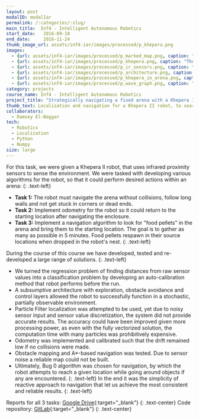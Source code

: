 ```yaml
---
layout: post
modalID: modalIar
permalink: /:categories/:slug/
main_title:  Inf4 - Intelligent Autonomous Robotics
start_date:   2016-09-18
end_date:     2016-11-24
thumb_image_url: assets/inf4-iar/images/processed/p_khepera.png
images:
  - {url: assets/inf4-iar/images/processed/p_marked_map.png, caption: "Final map of the arena, used for Task 3. Nest is the official starting locations of the robot that it starts from (any orientation) and points are locations with 'food'. Robot needed to find food locations and bring the pellet to the nest. Pickup and dropping of the pellets were signaled by the arbiter with the press of the space bar.", id: p_marked_map}
  - {url: assets/inf4-iar/images/processed/p_khepera.png, caption: "The Khepera II robot from up close. The black patches on the front and sides are the IR sensors.", id: p_khepera}
  - {url: assets/inf4-iar/images/processed/p_ir_sensors.png, caption: "Sketch of IR sensors placement on the Khepera II robot.", id: p_ir_sensors}
  - {url: assets/inf4-iar/images/processed/p_architecture.png, caption: "Flowchart depicting different components of our system for controlling the robot.", id: p_architecture}
  - {url: assets/inf4-iar/images/processed/p_khepera_in_arena.png, caption: "Snapshot of Khepera navigating the arena.", id: p_khepera_in_arena}
  - {url: assets/inf4-iar/images/processed/p_wave_graph.png, caption: "Experiments of particle filter-based navigation. As soon as the map layout was fixed (Task 3), we created a map of the arena, so the particle filter localization could be used.", id: p_wave_graph}
category: projects
course_name: Inf4 - Intelligent Autonomous Robotics
project_title: "Strategically navigating a fixed arena with a Khepera II"
thumb_text: Localization and navigation for a Khepera II robot, to search an obstacle course for "food" and home return
collaborators:
  - Ramsey El-Naggar
tech:
  - Robotics
  - Localization
  - Python
  - Numpy
size: large
---
```


<div class="post-content-markdown">

For this task, we were given a Khepera II robot, that uses infrared proximity sensors to sense the environment. We were tasked with developing various algorithms for the robot, so that it could perform desired actions within an arena:
{: .text-left}
* **Task 1:** The robot must navigate the arena without collisions, follow long walls and not get stuck in corners or dead ends.
* **Task 2:** Implement odometry for the robot so it could return to the starting location after navigating the enclosure.
* **Task 3:** Implement a navigation algorithm to look for "food pellets" in the arena and bring them to the starting location. The goal is to gather as many as possible in 5 minutes. Food pellets respawn in their source locations when dropped in the robot's nest.
{: .text-left}

During the course of this course we have developed, tested and re-developed a large range of solutions.
{: .text-left}
* We turned the regression problem of finding distances from raw sensor values into a classification problem by developing an auto-calibration method that robot performs before the run.
* A subsumptive architecture with exploration, obstacle avoidance and control layers allowed the robot to successfully function in a stochastic, partially observable environment.
* Particle Filter localization was attempted to be used, yet due to noisy sensor input and sensor value discretization, the system did not provide accurate results. The accuracy could have been improved given more processing power, as even with the fully vectorized solution, the computation time with many particles was prohibitively expensive.
* Odometry was implemented and calibrated such that the drift remained low if no collisions were made.
* Obstacle mapping and A\*-based navigation was tested. Due to sensor noise a reliable map could not be built.
* Ultimately, Bug 0 algorithm was chosen for navigation, by which the robot attempts to reach a given location while going around objects if any are encountered.
{: .text-left}
In the end it was the simplicity of reactive approach to navigation that let us achieve the most consistent and reliable results.
{: .text-left}

Reports for all 3 tasks: [Google Drive](https://drive.google.com/open?id=1NFmrsW8NIIT-TGLA41VM5yh5Kz3KCo_u){:target="_blank"}
{: .text-center}
Code repository: [GitLab](https://gitlab.com/iar/iar){:target="_blank"}
{: .text-center}

</div>
